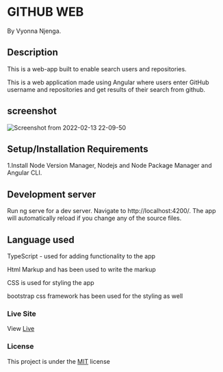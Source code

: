 # GITHUB WEB

By Vyonna Njenga.

## Description
This is a web-app built to enable search users and repositories.

This is a web application made using Angular where users enter GitHub username and repositories and get results of their search from github.


## screenshot

![Screenshot from 2022-02-13 22-09-50](https://user-images.githubusercontent.com/93370913/153771232-9056638a-e454-44bd-84a5-5021de723422.png)


## Setup/Installation Requirements
 1.Install Node Version Manager, Nodejs and Node Package Manager and Angular CLI.

## Development server
Run ng serve for a dev server. Navigate to http://localhost:4200/. The app will automatically reload if you change any of the source files. 

## Language used


TypeScript - used for adding functionality to the app

Html Markup and has been used to write the markup

CSS is used for styling the app

bootstrap css framework has been used for the styling as well




### Live Site
View [Live](https://vyonna6519.github.io/quotes/)
### License
This project is under the  [MIT](LICENSE.md) license